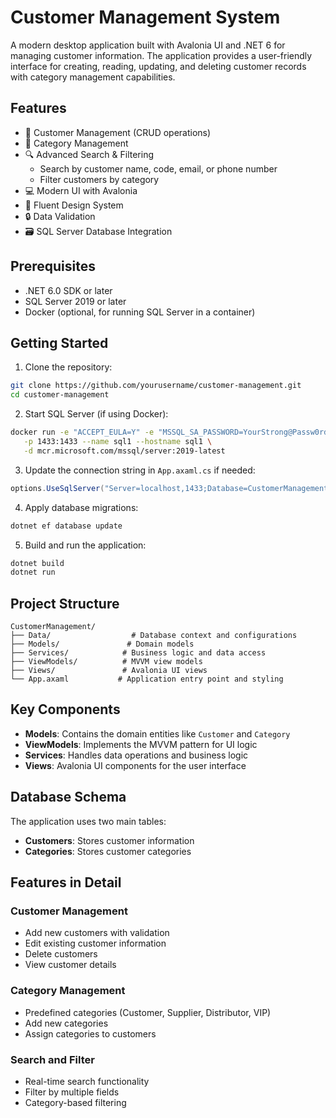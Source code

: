 # Customer Management System

A modern desktop application built with Avalonia UI and .NET 6 for managing customer information. The application provides a user-friendly interface for creating, reading, updating, and deleting customer records with category management capabilities.

## Features

- 🏢 Customer Management (CRUD operations)
- 📁 Category Management
- 🔍 Advanced Search & Filtering
  - Search by customer name, code, email, or phone number
  - Filter customers by category
- 💻 Modern UI with Avalonia
- 🎨 Fluent Design System
- 🔒 Data Validation
- 🗃️ SQL Server Database Integration

## Prerequisites

- .NET 6.0 SDK or later
- SQL Server 2019 or later
- Docker (optional, for running SQL Server in a container)

## Getting Started

1. Clone the repository:

```bash
git clone https://github.com/yourusername/customer-management.git
cd customer-management
```

2. Start SQL Server (if using Docker):

```bash
docker run -e "ACCEPT_EULA=Y" -e "MSSQL_SA_PASSWORD=YourStrong@Passw0rd" \
   -p 1433:1433 --name sql1 --hostname sql1 \
   -d mcr.microsoft.com/mssql/server:2019-latest
```

3. Update the connection string in `App.axaml.cs` if needed:

```csharp
options.UseSqlServer("Server=localhost,1433;Database=CustomerManagement;User Id=sa;Password=YourStrong@Passw0rd;TrustServerCertificate=True;");
```

4. Apply database migrations:

```bash
dotnet ef database update
```

5. Build and run the application:

```bash
dotnet build
dotnet run
```

## Project Structure

```
CustomerManagement/
├── Data/                  # Database context and configurations
├── Models/               # Domain models
├── Services/            # Business logic and data access
├── ViewModels/          # MVVM view models
├── Views/               # Avalonia UI views
└── App.axaml           # Application entry point and styling
```

## Key Components

- **Models**: Contains the domain entities like `Customer` and `Category`
- **ViewModels**: Implements the MVVM pattern for UI logic
- **Services**: Handles data operations and business logic
- **Views**: Avalonia UI components for the user interface

## Database Schema

The application uses two main tables:

- **Customers**: Stores customer information
- **Categories**: Stores customer categories

## Features in Detail

### Customer Management

- Add new customers with validation
- Edit existing customer information
- Delete customers
- View customer details

### Category Management

- Predefined categories (Customer, Supplier, Distributor, VIP)
- Add new categories
- Assign categories to customers

### Search and Filter

- Real-time search functionality
- Filter by multiple fields
- Category-based filtering

